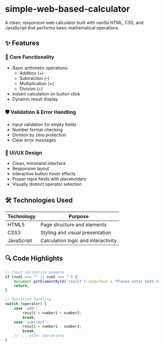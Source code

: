 # simple-web-based-calculator


A clean, responsive web calculator built with vanilla HTML, CSS, and JavaScript that performs basic mathematical operations.

## ✨ Features

### 🧮 Core Functionality
- Basic arithmetic operations: 
  - Addition (+)
  - Subtraction (-)
  - Multiplication (×)
  - Division (÷)
- Instant calculation on button click
- Dynamic result display

### 🛡️ Validation & Error Handling
- Input validation for empty fields
- Number format checking
- Division by zero protection
- Clear error messages

### 🎨 UI/UX Design
- Clean, minimalist interface
- Responsive layout
- Interactive button hover effects
- Proper input fields with placeholders
- Visually distinct operator selection

## 🛠️ Technologies Used

| Technology | Purpose |
|------------|---------|
| HTML5 | Page structure and elements |
| CSS3 | Styling and visual presentation |
| JavaScript | Calculation logic and interactivity |

## 🔍 Code Highlights

```javascript
// Input validation example
if (num1 === "" || num2 === "") {
    document.getElementById('result').innerText = "Please enter both numbers!";
    return;
}

// Operation handling
switch (operator) {
    case 'add':
        result = number1 + number2;
        break;
    case 'subtract':
        result = number1 - number2;
        break;
    // ... other operations
}
